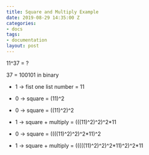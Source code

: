 ```yaml
---
title: Square and Multiply Example
date: 2019-08-29 14:35:00 Z
categories:
- docs
tags:
- documentation
layout: post
---
```


11^37 = ?

37 = 100101 in binary

* 1 -> fist one list number          = 11

* 0 -> square                                    = (11)^2

* 0 -> square                                    = ((11)^2)^2

* 1 -> square \+ multiply              = (((11)^2)^2)^2\*11

* 0 -> square                                    = ((((11)^2)^2)^2\*11)^2

* 1 -> square \+ multiply              = (((((11)^2)^2)^2\*11)^2)^2\*11